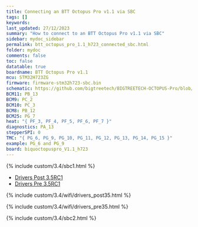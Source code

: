 ```yaml
---
title: Connecting an BTT Octopus Pro v1.1 via SBC
tags: []
keywords: 
last_updated: 27/12/2023
summary: "How to connect to an BTT Octopus Pro v1.1 via SBC"
sidebar: mydoc_sidebar
permalink: btt_octopus_pro_1.1_h723_connected_sbc.html
folder: mydoc
comments: false
toc: false
datatable: true
boardname: BTT Octopus Pro v1.1
mcu: STM32H723ZG
firmware: firmware-stm32h723-sbc.bin
schematic: https://github.com/bigtreetech/BIGTREETECH-OCTOPUS-Pro/blob/master/Hardware/BIGTREETECH%20Octopus%20Pro%20V1.1-sch.pdf
BCM11: PB_13
BCM9: PC_2
BCM10: PC_3
BCM8: PB_12
BCM25: PG_7
heat: "{ PF_3, PF_4, PF_5, PF_6, PF_7 }"
diagnostics: PA_13
stepperSPI: 0
TMC: "{ PG_6, PG_9, PG_10, PG_11, PG_12, PG_13, PG_14, PG_15 }"
example: PG_6 and PG_9
board: biquoctopuspro_V1.1_h723
---
```


{% include custom/3.4/sbc1.html %}

<ul id="profileTabs" class="nav nav-tabs">
    <li class="active"><a class="manualpost35" href="#generate" data-toggle="tab">Drivers Post 3.5RC1</a></li>
    <li><a class="noCrossRef" href="#manualpre35" data-toggle="tab">Drivers Pre 3.5RC1</a></li>
</ul>
  <div class="tab-content">
<div role="tabpanel" class="tab-pane active" id="generate" markdown="1">

{% include custom/3.4/wifi/drivers_post35.html %}

</div>

<div role="tabpanel" class="tab-pane" id="manualpre35" markdown="1">

{% include custom/3.4/wifi/drivers_pre35.html %}

</div>

</div>

{% include custom/3.4/sbc2.html %}
